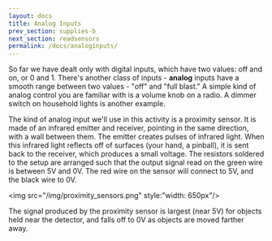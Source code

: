 ```yaml
---
layout: docs
title: Analog Inputs
prev_section: supplies-b
next_section: readsensors
permalink: /docs/analoginputs/
---
```


So far we have dealt only with digital inputs, which have two values: off and on, or 0 and 1. There's another class of inputs - **analog** inputs have a smooth range between two values - "off" and "full blast."  A simple kind of analog control you are familiar with is a volume knob on a radio. A dimmer switch on household lights is another example.

The kind of analog input we'll use in this activity is a proximity sensor. It is made of an infrared emitter and receiver, pointing in the same direction, with a wall between them. The emitter creates pulses of infrared light. When this infrared light reflects off of surfaces (your hand, a pinball), it is sent back to the receiver, which produces a small voltage. The resistors soldered to the setup are arranged such that the output signal read on the green wire is between 5V and 0V. The red wire on the sensor will connect to 5V, and the black wire to 0V.

<img src="/img/proximity_sensors.png" style:"width: 650px"/>

The signal produced by the proximity sensor is largest (near 5V) for objects held near the detector, and falls off to 0V as objects are moved farther away. 

